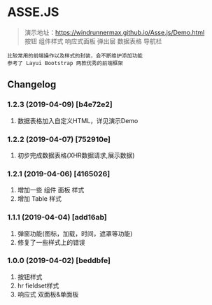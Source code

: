 # ASSE.JS
>演示地址：https://windrunnermax.github.io/Asse.js/Demo.html  
> 按钮 组件样式 响应式面板 弹出层 数据表格 导航栏
```
比较常用的前端操作以及样式的封装，会不断维护添加功能  
参考了 Layui Bootstrap 两款优秀的前端框架
```

## Changelog

### 1.2.3 (2019-04-09) [b4e72e2]
1. 数据表格加入自定义HTML，详见演示Demo

### 1.2.2 (2019-04-07) [752910e]
1. 初步完成数据表格(XHR数据请求,展示数据)

### 1.2.1 (2019-04-06) [4165026] 
1. 增加一些 组件 面板 样式
2. 增加 Table 样式

### 1.1.1 (2019-04-04) [add16ab] 
1. 弹窗功能(图标，加载，时间，遮罩等功能)
2. 修复了一些样式上的错误

### 1.0.0 (2019-04-02) [beddbfe] 
1. 按钮样式 
2. hr fieldset样式
3. 响应式 双面板&单面板
